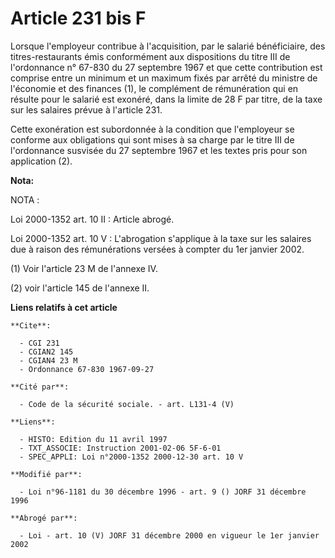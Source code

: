 # Article 231 bis F

Lorsque l'employeur contribue à l'acquisition, par le salarié bénéficiaire, des titres-restaurants émis conformément aux
dispositions du titre III de l'ordonnance n° 67-830 du 27 septembre 1967 et que cette contribution est comprise entre un
minimum et un maximum fixés par arrêté du ministre de l'économie et des finances (1), le complément de rémunération qui en
résulte pour le salarié est exonéré, dans la limite de 28 F par titre, de la taxe sur les salaires prévue à l'article 231.

Cette exonération est subordonnée à la condition que l'employeur se conforme aux obligations qui sont mises à sa charge par
le titre III de l'ordonnance susvisée du 27 septembre 1967 et les textes pris pour son application (2).

**Nota:**

NOTA :

Loi 2000-1352 art. 10 II : Article abrogé.

Loi 2000-1352 art. 10 V : L'abrogation s'applique à la taxe sur les salaires due à raison des rémunérations versées à compter
du 1er janvier 2002.

(1) Voir l'article 23 M de l'annexe IV.

(2) voir l'article 145 de l'annexe II.

**Liens relatifs à cet article**

	**Cite**:

	  - CGI 231
	  - CGIAN2 145
	  - CGIAN4 23 M
	  - Ordonnance 67-830 1967-09-27

	**Cité par**:

	  - Code de la sécurité sociale. - art. L131-4 (V)

	**Liens**:

	  - HISTO: Edition du 11 avril 1997
	  - TXT_ASSOCIE: Instruction 2001-02-06 5F-6-01
	  - SPEC_APPLI: Loi n°2000-1352 2000-12-30 art. 10 V

	**Modifié par**:

	  - Loi n°96-1181 du 30 décembre 1996 - art. 9 () JORF 31 décembre 1996

	**Abrogé par**:

	  - Loi - art. 10 (V) JORF 31 décembre 2000 en vigueur le 1er janvier 2002

